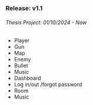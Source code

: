 ### Release: v1.1

###### Thesis Project: 01/10/2024 - Now

- Player
- Gun
- Map
- Enemy
- Bullet
- Music
- Dashboard
- Log in/out /forgot password
- Room
- Music

